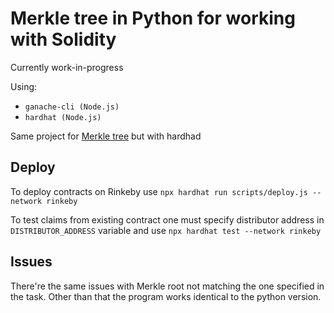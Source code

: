 # Merkle tree in Python for working with Solidity

Currently work-in-progress

Using:
- `ganache-cli (Node.js)`
- `hardhat (Node.js)`

Same project for [Merkle tree](https://github.com/sikvelsigma/Merkle_Tree_Trans) but with hardhad

## Deploy
To deploy contracts on Rinkeby use `npx hardhat run scripts/deploy.js --network rinkeby`

To test claims from existing contract one must specify distributor address in `DISTRIBUTOR_ADDRESS` variable and use `npx hardhat test --network rinkeby`

## Issues
There're the same issues with Merkle root not matching the one specified in the task. Other than that the program works identical to the python version.